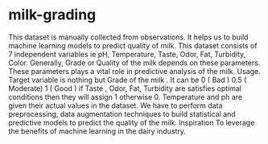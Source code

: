 # milk-grading
 This dataset is manually collected from observations. It helps us to build machine learning models to predict quality of milk. This dataset consists of 7 independent variables ie pH, Temperature, Taste, Odor, Fat, Turbidity, Color. Generally, Grade or Quality of the milk depends on these parameters. These parameters plays a vital role in predictive analysis of the milk.  Usage. Target variable is nothing but Grade of the milk . It can be  0 ( Bad ) 0.5 ( Moderate) 1 ( Good ) if Taste , Odor, Fat, Turbidity are satisfies optimal conditions then they will assign 1 otherwise 0. Temperature and ph are given their actual values in the dataset.  We have to perform data preprocessing, data augmentation techniques to build statistical and predictive models to predict the quality of the milk.  Inspiration To leverage the benefits of machine learning in the dairy industry.
